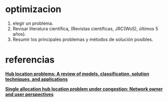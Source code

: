 # optimizacion

1. elegir un problema.
2. Revisar literatura científica, (Revistas científicas, JRC(WoS), últimos 5 años).
3. Resumir los principales problemas y métodos de solución posibles.
 

# referencias

 
[**Hub location problems: A review of models, classification, solution techniques, and applications**](http://www.sciencedirect.com/science/article/pii/S0360835213000326)  

[**Single allocation hub location problem under congestion: Network owner and user perspectives**](http://www.sciencedirect.com/science/article/pii/S0957417411013352)



